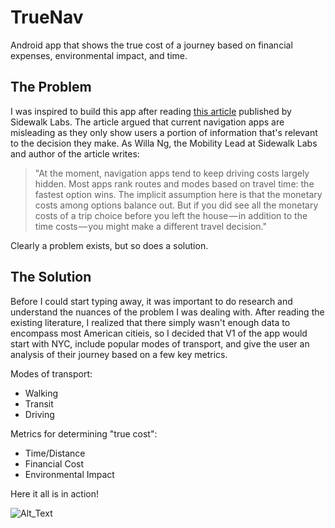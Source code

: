 # TrueNav
Android app that shows the true cost of a journey based on financial expenses, environmental impact, and time.

## The Problem

I was inspired to build this app after reading [this article](https://medium.com/sidewalk-talk/driving-costs-are-hidden-revealing-them-could-help-reduce-traffic-448b416714e2) published by Sidewalk Labs. The article argued that current navigation apps are misleading as they only show users a portion of information that's relevant to the decision they make. As Willa Ng, the Mobility Lead at Sidewalk Labs and author of the article writes:

> "At the moment, navigation apps tend to keep driving costs largely hidden. Most apps rank routes and modes based on travel time: the fastest option wins. The implicit assumption here is that the monetary costs among options balance out. But if you did see all the monetary costs of a trip choice before you left the house — in addition to the time costs — you might make a different travel decision."

Clearly a problem exists, but so does a solution. 

## The Solution


Before I could start typing away, it was important to do research and understand the nuances of the problem I was dealing with. After reading the existing literature, I realized that there simply wasn't enough data to encompass most American citieis, so I decided that V1 of the app would start with NYC, include popular modes of transport, and give the user an analysis of their journey based on a few key metrics. 

Modes of transport:
* Walking
* Transit
* Driving

Metrics for determining "true cost": 
* Time/Distance
* Financial Cost
* Environmental Impact 

Here it all is in action!

![Alt_Text](https://media.giphy.com/media/26CaL9F9jEjtrnbIk/giphy.gif)

